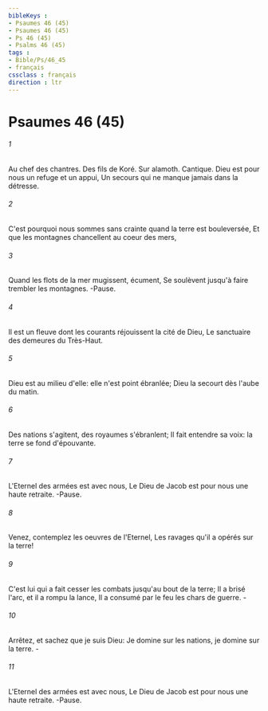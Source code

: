 ```yaml
---
bibleKeys : 
- Psaumes 46 (45)
- Psaumes 46 (45)
- Ps 46 (45)
- Psalms 46 (45)
tags : 
- Bible/Ps/46_45
- français
cssclass : français
direction : ltr
---
```


# Psaumes 46 (45)

###### 1
Au chef des chantres. Des fils de Koré. Sur alamoth. Cantique. Dieu est pour nous un refuge et un appui, Un secours qui ne manque jamais dans la détresse.
###### 2
C'est pourquoi nous sommes sans crainte quand la terre est bouleversée, Et que les montagnes chancellent au coeur des mers,
###### 3
Quand les flots de la mer mugissent, écument, Se soulèvent jusqu'à faire trembler les montagnes. -Pause.
###### 4
Il est un fleuve dont les courants réjouissent la cité de Dieu, Le sanctuaire des demeures du Très-Haut.
###### 5
Dieu est au milieu d'elle: elle n'est point ébranlée; Dieu la secourt dès l'aube du matin.
###### 6
Des nations s'agitent, des royaumes s'ébranlent; Il fait entendre sa voix: la terre se fond d'épouvante.
###### 7
L'Eternel des armées est avec nous, Le Dieu de Jacob est pour nous une haute retraite. -Pause.
###### 8
Venez, contemplez les oeuvres de l'Eternel, Les ravages qu'il a opérés sur la terre!
###### 9
C'est lui qui a fait cesser les combats jusqu'au bout de la terre; Il a brisé l'arc, et il a rompu la lance, Il a consumé par le feu les chars de guerre. -
###### 10
Arrêtez, et sachez que je suis Dieu: Je domine sur les nations, je domine sur la terre. -
###### 11
L'Eternel des armées est avec nous, Le Dieu de Jacob est pour nous une haute retraite. -Pause.
